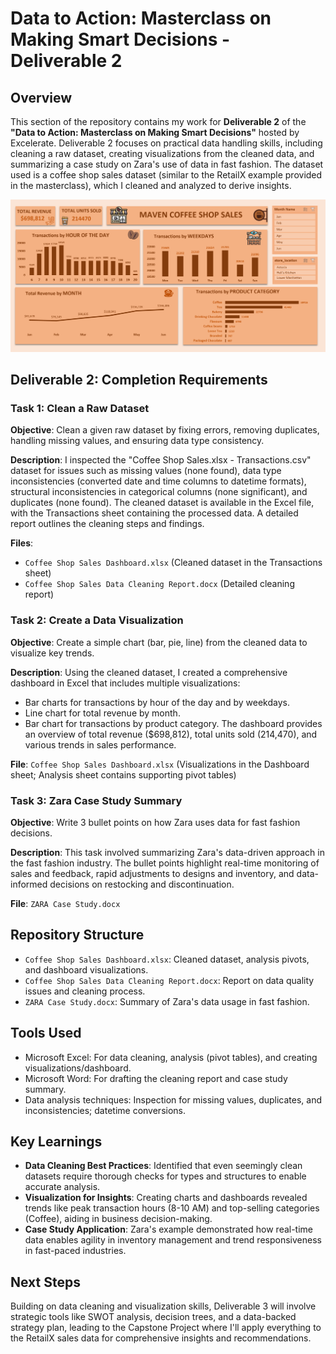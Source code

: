 # Data to Action: Masterclass on Making Smart Decisions - Deliverable 2

## Overview
This section of the repository contains my work for **Deliverable 2** of the **"Data to Action: Masterclass on Making Smart Decisions"** hosted by Excelerate. Deliverable 2 focuses on practical data handling skills, including cleaning a raw dataset, creating visualizations from the cleaned data, and summarizing a case study on Zara's use of data in fast fashion. The dataset used is a coffee shop sales dataset (similar to the RetailX example provided in the masterclass), which I cleaned and analyzed to derive insights.

![Presentation Thumbnail](https://github.com/Fouzia0298/Data-to-Action-Masterclass-on-Making-Smart-Decisions/blob/main/Images/Coffee%20Dashboard.PNG)
## Deliverable 2: Completion Requirements

### Task 1: Clean a Raw Dataset
**Objective**: Clean a given raw dataset by fixing errors, removing duplicates, handling missing values, and ensuring data type consistency.

**Description**: I inspected the "Coffee Shop Sales.xlsx - Transactions.csv" dataset for issues such as missing values (none found), data type inconsistencies (converted date and time columns to datetime formats), structural inconsistencies in categorical columns (none significant), and duplicates (none found). The cleaned dataset is available in the Excel file, with the Transactions sheet containing the processed data. A detailed report outlines the cleaning steps and findings.

**Files**: 
- `Coffee Shop Sales Dashboard.xlsx` (Cleaned dataset in the Transactions sheet)
- `Coffee Shop Sales Data Cleaning Report.docx` (Detailed cleaning report)

### Task 2: Create a Data Visualization
**Objective**: Create a simple chart (bar, pie, line) from the cleaned data to visualize key trends.

**Description**: Using the cleaned dataset, I created a comprehensive dashboard in Excel that includes multiple visualizations:
- Bar charts for transactions by hour of the day and by weekdays.
- Line chart for total revenue by month.
- Bar chart for transactions by product category.
The dashboard provides an overview of total revenue ($698,812), total units sold (214,470), and various trends in sales performance.

**File**: `Coffee Shop Sales Dashboard.xlsx` (Visualizations in the Dashboard sheet; Analysis sheet contains supporting pivot tables)

### Task 3: Zara Case Study Summary
**Objective**: Write 3 bullet points on how Zara uses data for fast fashion decisions.

**Description**: This task involved summarizing Zara's data-driven approach in the fast fashion industry. The bullet points highlight real-time monitoring of sales and feedback, rapid adjustments to designs and inventory, and data-informed decisions on restocking and discontinuation.

**File**: `ZARA Case Study.docx`

## Repository Structure
- `Coffee Shop Sales Dashboard.xlsx`: Cleaned dataset, analysis pivots, and dashboard visualizations.
- `Coffee Shop Sales Data Cleaning Report.docx`: Report on data quality issues and cleaning process.
- `ZARA Case Study.docx`: Summary of Zara's data usage in fast fashion.

## Tools Used
- Microsoft Excel: For data cleaning, analysis (pivot tables), and creating visualizations/dashboard.
- Microsoft Word: For drafting the cleaning report and case study summary.
- Data analysis techniques: Inspection for missing values, duplicates, and inconsistencies; datetime conversions.

## Key Learnings
- **Data Cleaning Best Practices**: Identified that even seemingly clean datasets require thorough checks for types and structures to enable accurate analysis.
- **Visualization for Insights**: Creating charts and dashboards revealed trends like peak transaction hours (8-10 AM) and top-selling categories (Coffee), aiding in business decision-making.
- **Case Study Application**: Zara's example demonstrated how real-time data enables agility in inventory management and trend responsiveness in fast-paced industries.

## Next Steps
Building on data cleaning and visualization skills, Deliverable 3 will involve strategic tools like SWOT analysis, decision trees, and a data-backed strategy plan, leading to the Capstone Project where I'll apply everything to the RetailX sales data for comprehensive insights and recommendations.
